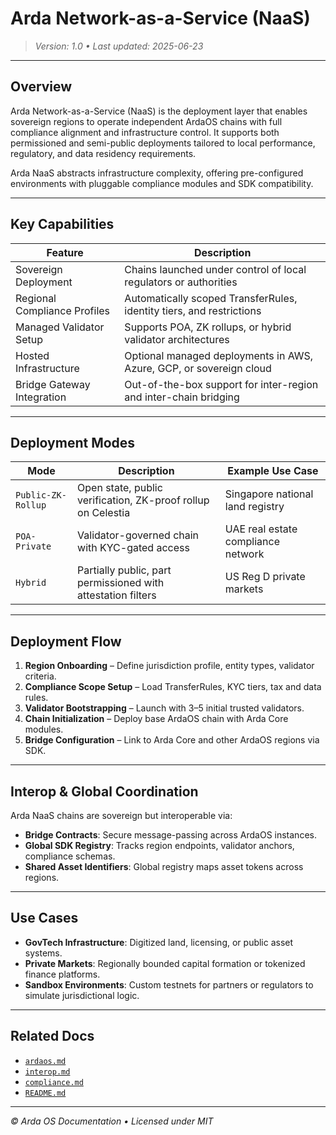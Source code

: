 # Arda Network-as-a-Service (NaaS)

> *Version: 1.0 • Last updated: 2025-06-23*

---

## Overview

Arda Network-as-a-Service (NaaS) is the deployment layer that enables sovereign regions to operate independent ArdaOS chains with full compliance alignment and infrastructure control. It supports both permissioned and semi-public deployments tailored to local performance, regulatory, and data residency requirements.

Arda NaaS abstracts infrastructure complexity, offering pre-configured environments with pluggable compliance modules and SDK compatibility.

---

## Key Capabilities

| Feature | Description |
|---------|-------------|
| Sovereign Deployment | Chains launched under control of local regulators or authorities |
| Regional Compliance Profiles | Automatically scoped TransferRules, identity tiers, and restrictions |
| Managed Validator Setup | Supports POA, ZK rollups, or hybrid validator architectures |
| Hosted Infrastructure | Optional managed deployments in AWS, Azure, GCP, or sovereign cloud |
| Bridge Gateway Integration | Out-of-the-box support for inter-region and inter-chain bridging |

---

## Deployment Modes

| Mode | Description | Example Use Case |
|------|-------------|------------------|
| `Public-ZK-Rollup` | Open state, public verification, ZK-proof rollup on Celestia | Singapore national land registry |
| `POA-Private` | Validator-governed chain with KYC-gated access | UAE real estate compliance network |
| `Hybrid` | Partially public, part permissioned with attestation filters | US Reg D private markets |

---

## Deployment Flow

1. **Region Onboarding** – Define jurisdiction profile, entity types, validator criteria.
2. **Compliance Scope Setup** – Load TransferRules, KYC tiers, tax and data rules.
3. **Validator Bootstrapping** – Launch with 3–5 initial trusted validators.
4. **Chain Initialization** – Deploy base ArdaOS chain with Arda Core modules.
5. **Bridge Configuration** – Link to Arda Core and other ArdaOS regions via SDK.

---

## Interop & Global Coordination

Arda NaaS chains are sovereign but interoperable via:

- **Bridge Contracts**: Secure message-passing across ArdaOS instances.
- **Global SDK Registry**: Tracks region endpoints, validator anchors, compliance schemas.
- **Shared Asset Identifiers**: Global registry maps asset tokens across regions.

---

## Use Cases

- **GovTech Infrastructure**: Digitized land, licensing, or public asset systems.
- **Private Markets**: Regionally bounded capital formation or tokenized finance platforms.
- **Sandbox Environments**: Custom testnets for partners or regulators to simulate jurisdictional logic.

---

## Related Docs

- [`ardaos.md`](./ardaos.md)
- [`interop.md`](./interop.md)
- [`compliance.md`](./compliance.md)
- [`README.md`](./README.md)

---

*© Arda OS Documentation • Licensed under MIT*
